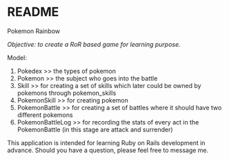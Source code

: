 # README

Pokemon Rainbow

*Objective: to create a RoR based game for learning purpose.*

Model:
1. Pokedex >> the types of pokemon
2. Pokemon >> the subject who goes into the battle
3. Skill >> for creating a set of skills which later could be owned by pokemons through pokemon_skills
4. PokemonSkill >> for creating pokemon
5. PokemonBattle >> for creating a set of battles where it should have two different pokemons
6. PokemonBattleLog >> for recording the stats of every act in the PokemonBattle (in this stage are attack and surrender)


This application is intended for learning Ruby on Rails development in advance. Should you have a question, please feel free to message me.
